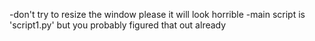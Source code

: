 
-don't try to resize the window please it will look horrible
-main script is 'script1.py' but you probably figured that out already
